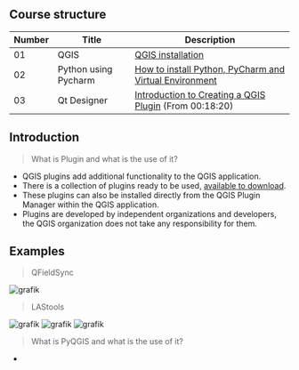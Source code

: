 ## Course structure

|Number|Title|Description|
|------|------|-----------|
|01|QGIS|[QGIS installation](https://www.youtube.com/watch?v=Erwg2BRLnNA&list=PLCxnvDblgXGQHKgnbRTFB6a6AeKqYy9-9&index=18)|
|02|Python using Pycharm|[How to install Python, PyCharm and Virtual Environment](https://youtu.be/rj1YDH5ts7Y?si=pBxl3oTa9T2KrXK2)|
|03|Qt Designer|[Introduction to Creating a QGIS Plugin](https://youtu.be/g8tbzx3fudY?si=OPP-c4eqjYM1mQ9V) (From 00:18:20)|

## Introduction

> What is Plugin and what is the use of it?

* QGIS plugins add additional functionality to the QGIS application.
* There is a collection of plugins ready to be used, [available to download](https://plugins.qgis.org/plugins/).
* These plugins can also be installed directly from the QGIS Plugin Manager within the QGIS application.
* Plugins are developed by independent organizations and developers, the QGIS organization does not take any responsibility for them.

## Examples
> QFieldSync
  
![grafik](https://github.com/Hamidrezaostadabbas/FOSS4G_Asia_2023/assets/104430434/043be04a-7987-4ccd-8a00-d70dd6af69a8)

> LAStools

![grafik](https://github.com/Hamidrezaostadabbas/FOSS4G_Asia_2023/assets/104430434/5f6d55e6-7c97-4be1-827b-2ce698c3fa2e)
![grafik](https://github.com/Hamidrezaostadabbas/FOSS4G_Asia_2023/assets/104430434/6fb569ef-c0ec-4ac2-b0b4-94a2983bfac5)
![grafik](https://github.com/Hamidrezaostadabbas/FOSS4G_Asia_2023/assets/104430434/b1aad132-1c84-4941-b02d-de24d21d3a68)

> What is PyQGIS and what is the use of it?

* 
